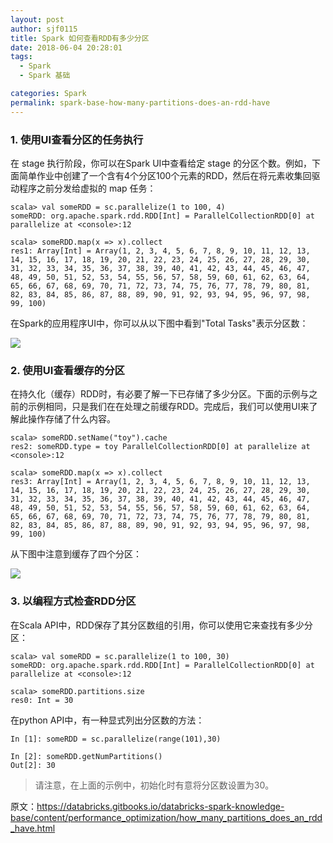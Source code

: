 ```yaml
---
layout: post
author: sjf0115
title: Spark 如何查看RDD有多少分区
date: 2018-06-04 20:28:01
tags:
  - Spark
  - Spark 基础

categories: Spark
permalink: spark-base-how-many-partitions-does-an-rdd-have
---
```


### 1. 使用UI查看分区的任务执行

在 stage 执行阶段，你可以在Spark UI中查看给定 stage 的分区个数。例如，下面简单作业中创建了一个含有4个分区100个元素的RDD，然后在将元素收集回驱动程序之前分发给虚拟的 map 任务：
```
scala> val someRDD = sc.parallelize(1 to 100, 4)
someRDD: org.apache.spark.rdd.RDD[Int] = ParallelCollectionRDD[0] at parallelize at <console>:12

scala> someRDD.map(x => x).collect
res1: Array[Int] = Array(1, 2, 3, 4, 5, 6, 7, 8, 9, 10, 11, 12, 13, 14, 15, 16, 17, 18, 19, 20, 21, 22, 23, 24, 25, 26, 27, 28, 29, 30, 31, 32, 33, 34, 35, 36, 37, 38, 39, 40, 41, 42, 43, 44, 45, 46, 47, 48, 49, 50, 51, 52, 53, 54, 55, 56, 57, 58, 59, 60, 61, 62, 63, 64, 65, 66, 67, 68, 69, 70, 71, 72, 73, 74, 75, 76, 77, 78, 79, 80, 81, 82, 83, 84, 85, 86, 87, 88, 89, 90, 91, 92, 93, 94, 95, 96, 97, 98, 99, 100)
```
在Spark的应用程序UI中，你可以从以下图中看到"Total Tasks"表示分区数：

![](https://github.com/sjf0115/PubLearnNotes/blob/master/image/Spark/spark-base-how-many-partitions-does-an-rdd-have-1.png?raw=true)

### 2. 使用UI查看缓存的分区

在持久化（缓存）RDD时，有必要了解一下已存储了多少分区。下面的示例与之前的示例相同，只是我们在在处理之前缓存RDD。完成后，我们可以使用UI来了解此操作存储了什么内容。
```
scala> someRDD.setName("toy").cache
res2: someRDD.type = toy ParallelCollectionRDD[0] at parallelize at <console>:12

scala> someRDD.map(x => x).collect
res3: Array[Int] = Array(1, 2, 3, 4, 5, 6, 7, 8, 9, 10, 11, 12, 13, 14, 15, 16, 17, 18, 19, 20, 21, 22, 23, 24, 25, 26, 27, 28, 29, 30, 31, 32, 33, 34, 35, 36, 37, 38, 39, 40, 41, 42, 43, 44, 45, 46, 47, 48, 49, 50, 51, 52, 53, 54, 55, 56, 57, 58, 59, 60, 61, 62, 63, 64, 65, 66, 67, 68, 69, 70, 71, 72, 73, 74, 75, 76, 77, 78, 79, 80, 81, 82, 83, 84, 85, 86, 87, 88, 89, 90, 91, 92, 93, 94, 95, 96, 97, 98, 99, 100)
```
从下图中注意到缓存了四个分区：

![](https://github.com/sjf0115/PubLearnNotes/blob/master/image/Spark/spark-base-how-many-partitions-does-an-rdd-have-2.png?raw=true)

### 3. 以编程方式检查RDD分区

在Scala API中，RDD保存了其分区数组的引用，你可以使用它来查找有多少分区：
```
scala> val someRDD = sc.parallelize(1 to 100, 30)
someRDD: org.apache.spark.rdd.RDD[Int] = ParallelCollectionRDD[0] at parallelize at <console>:12

scala> someRDD.partitions.size
res0: Int = 30
```
在python API中，有一种显式列出分区数的方法：
```
In [1]: someRDD = sc.parallelize(range(101),30)

In [2]: someRDD.getNumPartitions()
Out[2]: 30
```

> 请注意，在上面的示例中，初始化时有意将分区数设置为30。


原文：https://databricks.gitbooks.io/databricks-spark-knowledge-base/content/performance_optimization/how_many_partitions_does_an_rdd_have.html
